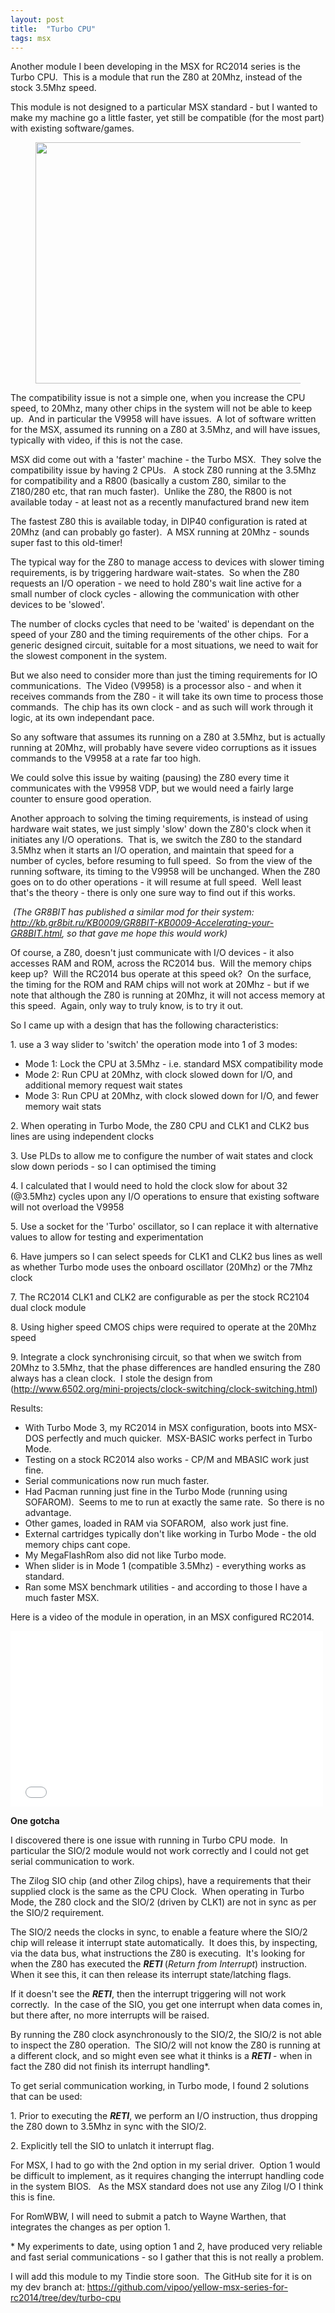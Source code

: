 ```yaml
---
layout: post
title:  "Turbo CPU"
tags: msx
---
```


<p>Another module I been developing in the MSX for RC2014 series is the Turbo CPU.&nbsp; This is a module that run the Z80 at 20Mhz, instead of the stock 3.5Mhz speed.&nbsp;&nbsp;</p>

<p>This module is not designed to a particular MSX standard - but I wanted to make my machine go a little faster, yet still be compatible (for the most part) with existing software/games.</p>


<figure><img style="width: 720px; height: 385.802px;" width="720" height="385.802" class="lazy" src="https://cdn.hackaday.io/images/1439541645317971957.jpg"></figure>


<p>The compatibility issue is not a simple one, when you increase the CPU speed, to 20Mhz, many other chips in the system will not be able to keep up.&nbsp; And in particular the V9958 will have issues.&nbsp; A lot of software written for the MSX, assumed its running on a Z80 at 3.5Mhz, and will have issues, typically with video, if this is not the case.</p>


<p>MSX did come out with a 'faster' machine - the Turbo MSX.&nbsp; They solve the compatibility issue by having 2 CPUs.&nbsp; &nbsp;A&nbsp;stock Z80 running at the 3.5Mhz for compatibility and a R800 (basically a custom Z80, similar to the Z180/280 etc, that ran much faster).&nbsp; Unlike the Z80, the R800 is not available today - at least not as a recently manufactured brand new item&nbsp;</p>


<p>The fastest Z80 this is available today, in DIP40 configuration is rated at 20Mhz (and can probably go faster).&nbsp; A MSX running at 20Mhz - sounds super fast to this old-timer!</p>


<p>The typical way for the Z80 to manage access to devices with slower timing requirements, is by triggering hardware wait-states.&nbsp; So when the Z80 requests an I/O operation - we need to hold Z80's wait line active for a small number of clock cycles - allowing the communication with other devices to be 'slowed'.&nbsp;<br></p>


<p>The number of clocks cycles that need to be 'waited' is dependant on the speed of your Z80 and the timing requirements of the other chips.&nbsp; For a generic designed circuit, suitable for a most situations, we need to wait for the slowest component in the system.</p>


<p>But we also need to consider more than just the timing requirements for IO communications.&nbsp; The Video (V9958) is a processor also - and when it receives commands from the Z80 - it will take its own time to process those commands.&nbsp; The chip has its own clock - and as such will work through it logic, at its own independant pace.&nbsp;&nbsp;</p>


<p>So any software that assumes its running on a Z80 at 3.5Mhz, but is actually running at 20Mhz, will probably have severe&nbsp;video corruptions as it issues commands to the V9958 at a rate far too high.</p>


<p>We could solve this issue by waiting (pausing) the Z80 every time it communicates with the V9958 VDP, but we would need a fairly large counter to ensure good operation.&nbsp;&nbsp;</p>


<p>Another approach to solving the timing requirements, is instead of using hardware wait states, we just simply 'slow' down the Z80's clock when it initiates any I/O operations.&nbsp; That is, we switch the Z80 to the standard 3.5Mhz when it starts an I/O operation, and maintain that speed for a number of cycles, before resuming to full speed.&nbsp; So from the view of the running software, its timing to the V9958 will be unchanged. When the Z80 goes on to do other operations - it will resume at full speed.&nbsp; Well least that's the theory - there is only one sure way to find out if this works.&nbsp;</p>


<p><em>&nbsp;(The&nbsp;GR8BIT has published a similar&nbsp;mod for their system: <a href="http://kb.gr8bit.ru/KB0009/GR8BIT-KB0009-Accelerating-your-GR8BIT.html">http://kb.gr8bit.ru/KB0009/GR8BIT-KB0009-Accelerating-your-GR8BIT.html</a>, so that gave me hope this would work)</em></p>


<p>Of course, a Z80, doesn't just communicate with I/O devices - it also accesses RAM and ROM, across the RC2014 bus.&nbsp; Will the memory chips keep up?&nbsp; Will the RC2014 bus operate at this speed ok?&nbsp;&nbsp;On the surface, the timing for the ROM and RAM chips will not work at 20Mhz - but if we note that although the Z80 is running at 20Mhz, it will not access memory at this speed.&nbsp; Again, only way to truly know, is to try it out.</p>


<p>So I came up with a design that has the following characteristics:</p>


<p>1. use a 3 way slider to 'switch' the operation mode into 1 of 3 modes:</p>


<ul><li>Mode 1: Lock the CPU at 3.5Mhz - i.e. standard MSX compatibility mode</li><li>Mode 2: Run CPU at 20Mhz, with clock slowed down for I/O, and additional memory request wait states</li><li>Mode 3: Run CPU at 20Mhz, with clock slowed down for I/O, and fewer memory wait stats</li></ul>


<p>2. When operating in Turbo Mode, the Z80 CPU and CLK1 and CLK2 bus lines are using independent clocks</p>


<p>3. Use PLDs to allow me to configure the number of wait states and clock slow down periods - so I can optimised the timing</p>


<p>4. I calculated that I would need to hold the clock slow for about 32 (@3.5Mhz) cycles upon any I/O operations to ensure that existing software will not overload the V9958</p>


<p>5. Use a socket for the 'Turbo' oscillator, so I can replace it with alternative values to allow for testing and experimentation</p>


<p>6. Have jumpers so I can select speeds for CLK1 and CLK2 bus lines as well as whether Turbo mode uses the onboard oscillator (20Mhz) or the 7Mhz clock</p>


<p>7. The RC2014 CLK1 and CLK2 are configurable as per the stock RC2104 dual clock module</p>


<p>8. Using higher speed CMOS chips were required to operate at the 20Mhz speed</p>


<p>9. Integrate a clock synchronising circuit, so that when we switch from 20Mhz to 3.5Mhz, that the phase differences are handled ensuring the Z80 always has a clean clock.&nbsp; I stole the design from (<a href="http://www.6502.org/mini-projects/clock-switching/clock-switching.html">http://www.6502.org/mini-projects/clock-switching/clock-switching.html</a>)</p>


<p>Results:</p>


<ul><li>With Turbo Mode 3, my RC2014 in MSX configuration, boots into MSX-DOS perfectly and much quicker.&nbsp; MSX-BASIC works perfect in Turbo Mode.</li><li>Testing on a stock RC2014 also works - CP/M and MBASIC work just fine.</li><li>Serial communications now run much faster.</li><li>Had Pacman running just fine in the Turbo Mode (running using SOFAROM).&nbsp; Seems to me to run at exactly the same rate.&nbsp; So there is no advantage.&nbsp;&nbsp;</li><li>Other games, loaded in RAM via SOFAROM,&nbsp; also work just fine.</li><li>External cartridges typically don't like working in Turbo Mode - the old memory chips cant cope.</li><li>My MegaFlashRom also did not like Turbo mode.&nbsp;</li><li>When slider is in Mode 1 (compatible 3.5Mhz) - everything works as standard.</li><li>Ran some MSX benchmark utilities - and according to those I have a much faster MSX.</li></ul>


<p>Here is a video of the module in operation, in an MSX configured RC2014.&nbsp;</p>


<div class="video-container"><iframe style="width: 500px; height: 281px;" src="//www.youtube.com/embed/coI_g9XZ_w4" frameborder="0" allowfullscreen=""></iframe></div>


<p><strong>One gotcha</strong></p>


<p>I discovered there is one issue with running in Turbo CPU mode.&nbsp; In particular the SIO/2 module would not work correctly and I could not get serial communication to work.</p>


<p>The Zilog SIO chip (and other Zilog chips), have a requirements that their supplied clock is the same as the CPU Clock.&nbsp; When operating in Turbo Mode, the Z80 clock and the SIO/2 (driven by CLK1) are not in sync as per the SIO/2 requirement.</p>


<p>The SIO/2 needs the clocks in sync, to enable a feature where the SIO/2 chip will release it interrupt state automatically.&nbsp; It does this, by&nbsp;inspecting, via the data bus, what instructions the Z80 is executing.&nbsp; It's looking for when the Z80 has executed the <strong><em>RETI&nbsp;</em></strong>(<em>Return from Interrupt</em>) instruction.&nbsp; When it see this, it can then&nbsp;release its interrupt state/latching flags.</p>


<p>If it doesn't see the <strong><em>RETI</em></strong>, then the interrupt triggering will not work correctly.&nbsp; In the case of the SIO, you get one interrupt when data comes in, but there after, no more interrupts will be raised.</p>


<p>By running the Z80 clock asynchronously to the SIO/2, the SIO/2 is not able to inspect the Z80 operation.&nbsp; The SIO/2 will not know the Z80 is running at a different clock, and so might even see what it thinks is a <strong><em>RETI </em></strong>- when in fact the Z80 did not finish its interrupt handling*.&nbsp;&nbsp;</p>


<p>To get serial communication working, in Turbo mode, I found 2 solutions that can be used:</p>


<p>1. Prior to executing the <strong><em>RETI</em></strong>, we perform an I/O instruction, thus dropping the Z80 down to 3.5Mhz in sync with the SIO/2.<br></p>


<p>2. Explicitly tell the SIO to unlatch it interrupt flag.</p>


<p>For MSX, I had to go with the 2nd option in my serial driver.&nbsp; Option 1 would be difficult to implement, as it requires changing the interrupt handling code in the system BIOS.&nbsp; &nbsp;As the MSX standard does not use any Zilog I/O I think this is fine.</p>


<p>For RomWBW, I will need to submit a patch to&nbsp;Wayne Warthen, that integrates the changes as per option 1.</p>


<p>* My experiments to date, using option 1 and 2, have produced very reliable and fast serial communications - so I gather that this is not really a problem.</p>


<p>I will add this module to my Tindie store soon.&nbsp; The GitHub site for it is on my dev branch at:&nbsp;<a href="https://github.com/vipoo/yellow-msx-series-for-rc2014/tree/dev/turbo-cpu">https://github.com/vipoo/yellow-msx-series-for-rc2014/tree/dev/turbo-cpu</a></p>
